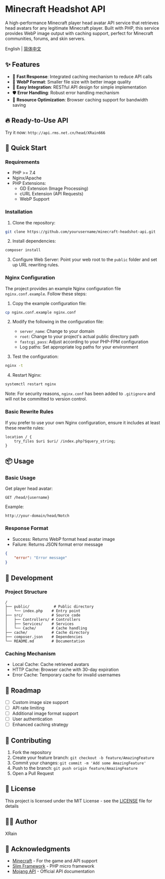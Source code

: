 # Minecraft Headshot API

A high-performance Minecraft player head avatar API service that retrieves head avatars for any legitimate Minecraft player. Built with PHP, this service provides WebP image output with caching support, perfect for Minecraft communities, forums, and skin servers.

English | [简体中文](README.md)

## ✨ Features

- 🚀 **Fast Response**: Integrated caching mechanism to reduce API calls
- 🎨 **WebP Format**: Smaller file size with better image quality
- 🔧 **Easy Integration**: RESTful API design for simple implementation
- 🛡️ **Error Handling**: Robust error handling mechanism
- 💾 **Resource Optimization**: Browser caching support for bandwidth saving

## 🔥 Ready-to-Use API

Try it now: `http://api.rms.net.cn/head/XRain666`

## 🚀 Quick Start

### Requirements

- PHP >= 7.4
- Nginx/Apache
- PHP Extensions:
  - GD Extension (Image Processing)
  - cURL Extension (API Requests)
  - WebP Support

### Installation

1. Clone the repository:
```bash
git clone https://github.com/yourusername/minecraft-headshot-api.git
```

2. Install dependencies:
```bash
composer install
```

3. Configure Web Server:
Point your web root to the `public` folder and set up URL rewriting rules.

### Nginx Configuration

The project provides an example Nginx configuration file `nginx.conf.example`. Follow these steps:

1. Copy the example configuration file:
```bash
cp nginx.conf.example nginx.conf
```

2. Modify the following in the configuration file:
   - `server_name`: Change to your domain
   - `root`: Change to your project's actual public directory path
   - `fastcgi_pass`: Adjust according to your PHP-FPM configuration
   - Log paths: Set appropriate log paths for your environment

3. Test the configuration:
```bash
nginx -t
```

4. Restart Nginx:
```bash
systemctl restart nginx
```

Note: For security reasons, `nginx.conf` has been added to `.gitignore` and will not be committed to version control.

### Basic Rewrite Rules

If you prefer to use your own Nginx configuration, ensure it includes at least these rewrite rules:

```nginx
location / {
    try_files $uri $uri/ /index.php?$query_string;
}
```

## 📦 Usage

### Basic Usage

Get player head avatar:
```
GET /head/{username}
```

Example:
```
http://your-domain/head/Notch
```

### Response Format

- Success: Returns WebP format head avatar image
- Failure: Returns JSON format error message
```json
{
    "error": "Error message"
}
```

## 🔨 Development

### Project Structure

```
/
├── public/           # Public directory
│   └── index.php    # Entry point
├── src/             # Source code
│   ├── Controllers/ # Controllers
│   ├── Services/    # Services
│   └── Cache/       # Cache handling
├── cache/           # Cache directory
├── composer.json    # Dependencies
└── README.md        # Documentation
```

### Caching Mechanism

- Local Cache: Cache retrieved avatars
- HTTP Cache: Browser cache with 30-day expiration
- Error Cache: Temporary cache for invalid usernames

## 📝 Roadmap

- [ ] Custom image size support
- [ ] API rate limiting
- [ ] Additional image format support
- [ ] User authentication
- [ ] Enhanced caching strategy

## 🤝 Contributing

1. Fork the repository
2. Create your feature branch: `git checkout -b feature/AmazingFeature`
3. Commit your changes: `git commit -m 'Add some AmazingFeature'`
4. Push to the branch: `git push origin feature/AmazingFeature`
5. Open a Pull Request

## 📄 License

This project is licensed under the MIT License - see the [LICENSE](LICENSE) file for details

## 👨‍💻 Author

XRain

## 🙏 Acknowledgments

- [Minecraft](https://www.minecraft.net/) - For the game and API support
- [Slim Framework](https://www.slimframework.com/) - PHP micro framework
- [Mojang API](https://wiki.vg/Mojang_API) - Official API documentation 